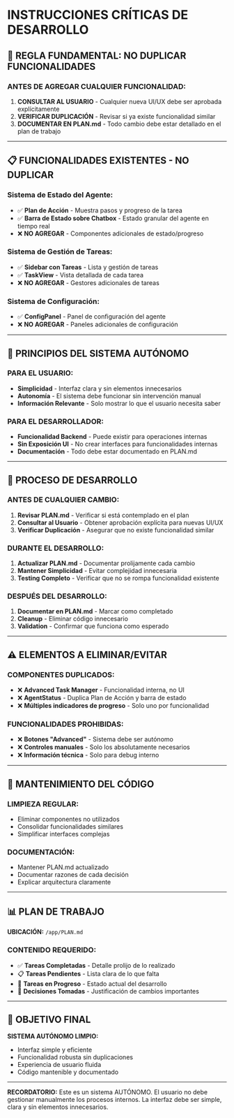 # INSTRUCCIONES CRÍTICAS DE DESARROLLO

## 🚨 **REGLA FUNDAMENTAL: NO DUPLICAR FUNCIONALIDADES**

### **ANTES DE AGREGAR CUALQUIER FUNCIONALIDAD:**
1. **CONSULTAR AL USUARIO** - Cualquier nueva UI/UX debe ser aprobada explícitamente
2. **VERIFICAR DUPLICACIÓN** - Revisar si ya existe funcionalidad similar
3. **DOCUMENTAR EN PLAN.md** - Todo cambio debe estar detallado en el plan de trabajo

---

## 📋 **FUNCIONALIDADES EXISTENTES - NO DUPLICAR**

### **Sistema de Estado del Agente:**
- ✅ **Plan de Acción** - Muestra pasos y progreso de la tarea
- ✅ **Barra de Estado sobre Chatbox** - Estado granular del agente en tiempo real
- ❌ **NO AGREGAR** - Componentes adicionales de estado/progreso

### **Sistema de Gestión de Tareas:**
- ✅ **Sidebar con Tareas** - Lista y gestión de tareas
- ✅ **TaskView** - Vista detallada de cada tarea
- ❌ **NO AGREGAR** - Gestores adicionales de tareas

### **Sistema de Configuración:**
- ✅ **ConfigPanel** - Panel de configuración del agente
- ❌ **NO AGREGAR** - Paneles adicionales de configuración

---

## 🎯 **PRINCIPIOS DEL SISTEMA AUTÓNOMO**

### **PARA EL USUARIO:**
- **Simplicidad** - Interfaz clara y sin elementos innecesarios
- **Autonomía** - El sistema debe funcionar sin intervención manual
- **Información Relevante** - Solo mostrar lo que el usuario necesita saber

### **PARA EL DESARROLLADOR:**
- **Funcionalidad Backend** - Puede existir para operaciones internas
- **Sin Exposición UI** - No crear interfaces para funcionalidades internas
- **Documentación** - Todo debe estar documentado en PLAN.md

---

## 📝 **PROCESO DE DESARROLLO**

### **ANTES DE CUALQUIER CAMBIO:**
1. **Revisar PLAN.md** - Verificar si está contemplado en el plan
2. **Consultar al Usuario** - Obtener aprobación explícita para nuevas UI/UX
3. **Verificar Duplicación** - Asegurar que no existe funcionalidad similar

### **DURANTE EL DESARROLLO:**
1. **Actualizar PLAN.md** - Documentar prolijamente cada cambio
2. **Mantener Simplicidad** - Evitar complejidad innecesaria
3. **Testing Completo** - Verificar que no se rompa funcionalidad existente

### **DESPUÉS DEL DESARROLLO:**
1. **Documentar en PLAN.md** - Marcar como completado
2. **Cleanup** - Eliminar código innecesario
3. **Validation** - Confirmar que funciona como esperado

---

## ⚠️ **ELEMENTOS A ELIMINAR/EVITAR**

### **COMPONENTES DUPLICADOS:**
- ❌ **Advanced Task Manager** - Funcionalidad interna, no UI
- ❌ **AgentStatus** - Duplica Plan de Acción y barra de estado
- ❌ **Múltiples indicadores de progreso** - Solo uno por funcionalidad

### **FUNCIONALIDADES PROHIBIDAS:**
- ❌ **Botones "Advanced"** - Sistema debe ser autónomo
- ❌ **Controles manuales** - Solo los absolutamente necesarios
- ❌ **Información técnica** - Solo para debug interno

---

## 🔧 **MANTENIMIENTO DEL CÓDIGO**

### **LIMPIEZA REGULAR:**
- Eliminar componentes no utilizados
- Consolidar funcionalidades similares
- Simplificar interfaces complejas

### **DOCUMENTACIÓN:**
- Mantener PLAN.md actualizado
- Documentar razones de cada decisión
- Explicar arquitectura claramente

---

## 📊 **PLAN DE TRABAJO**

**UBICACIÓN:** `/app/PLAN.md`

### **CONTENIDO REQUERIDO:**
- ✅ **Tareas Completadas** - Detalle prolijo de lo realizado
- 📋 **Tareas Pendientes** - Lista clara de lo que falta
- 🔄 **Tareas en Progreso** - Estado actual del desarrollo
- 📝 **Decisiones Tomadas** - Justificación de cambios importantes

---

## 🎯 **OBJETIVO FINAL**

**SISTEMA AUTÓNOMO LIMPIO:**
- Interfaz simple y eficiente
- Funcionalidad robusta sin duplicaciones
- Experiencia de usuario fluida
- Código mantenible y documentado

---

**RECORDATORIO:** Este es un sistema AUTÓNOMO. El usuario no debe gestionar manualmente los procesos internos. La interfaz debe ser simple, clara y sin elementos innecesarios.